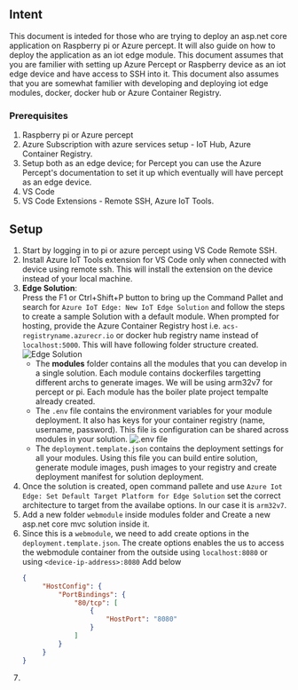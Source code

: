 ## Intent
This document is inteded for those who are trying to deploy an asp.net core application on Raspberry pi or Azure percept. It will also guide on how to deploy the application as an iot edge module. This document assumes that you are familier with setting up Azure Percept or Raspberry device as an iot edge device and have access to SSH into it. This document also assumes that you are somewhat familier with developing and deploying iot edge modules, docker, docker hub or Azure Container Registry.

### Prerequisites
1. Raspberry pi or Azure percept
1. Azure Subscription with azure services setup - IoT Hub, Azure Container Registry.
1. Setup both as an edge device; for Percept you can use the Azure Percept's documentation to set it up which eventually will have percept as an edge device.
1. VS Code
1. VS Code Extensions - Remote SSH, Azure IoT Tools.

## Setup
1. Start by logging in to pi or azure percept using VS Code Remote SSH.
1. Install Azure IoT Tools extension for VS Code only when connected with device using remote ssh. This will install the extension on the device instead of your local machine.
1. **Edge Solution**:</br>
   Press the F1 or Ctrl+Shift+P button to bring up the Command Pallet and search for `Azure IoT Edge: New IoT Edge Solution` and follow the steps to create a sample Solution with a default module. When prompted for hosting, provide the Azure Container Registry host i.e. `acs-registryname.azurecr.io` or docker hub registry name instead of `localhost:5000`. This will have following folder structure created.
   ![Edge Solution](./images/EdgeSolution.png)</br>
   - The **modules** folder contains all the modules that you can develop in a single solution. Each module contains dockerfiles targetting different archs to generate images. We will be using arm32v7 for percept or pi. Each module has the boiler plate project tempalte already created.
   - The `.env` file contains the environment variables for your module deployment. It also has keys for your container registry (name, username, password). This file is configuration can be shared across modules in your solution.
     ![.env file](./images/EnvironmentFile.png)</br>
   - The `deployment.template.json` contains the deployment settings for all your modules. Using this file you can build entire solution, generate module images, push images to your registry and create deployment manifest for solution deployment.
1. Once the solution is created, open command pallete and use `Azure Iot Edge: Set Default Target Platform for Edge Solution` set the correct architecture to target from the availabe options. In our case it is `arm32v7`.
1. Add a new folder `webmodule` inside modules folder and Create a new asp.net core mvc solution inside it.
1. Since this is a `webmodule`, we need to add create options in the `deployment.template.json`. The create options enables the us to access the webmodule container from the outside using `localhost:8080` or using `<device-ip-address>:8080` Add below
   ```json
   {
        "HostConfig": {
            "PortBindings": {
                "80/tcp": [ 
                    { 
                        "HostPort": "8080"
                    } 
                ] 
            } 
        }
   }
   ```
1. 

